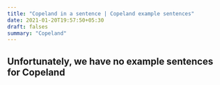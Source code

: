 ```yaml
---
title: "Copeland in a sentence | Copeland example sentences"
date: 2021-01-20T19:57:50+05:30
draft: falses
summary: "Copeland"
---
```

## Unfortunately, we have no example sentences for Copeland                 
